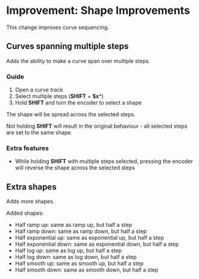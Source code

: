 # Improvement: Shape Improvements

This change improves curve sequencing.

## Curves spanning multiple steps

Adds the ability to make a curve span over multiple steps.

### Guide

1. Open a curve track
2. Select multiple steps (**SHIFT** + **Sx***)
3. Hold **SHIFT** and turn the encoder to select a shape

The shape will be spread across the selected steps.

Not holding **SHIFT** will result in the original behaviour - all selected steps are set to the same shape.

### Extra features

- While holding **SHIFT** with multiple steps selected, pressing the encoder will reverse the shape across the selected steps

## Extra shapes

Adds more shapes.

Added shapes:

- Half ramp up: same as ramp up, but half a step
- Half ramp down: same as ramp down, but half a step
- Half exponential up: same as exponential up, but half a step
- Half exponential down: same as exponential down, but half a step
- Half log up: same as log up, but half a step
- Half log down: same as log down, but half a step
- Half smooth up: same as smooth up, but half a step
- Half smooth down: same as smooth down, but half a step